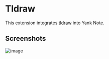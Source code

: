 # Tldraw

This extension integrates [tldraw](https://github.com/tldraw/tldraw) into Yank Note.

## Screenshots

![image](https://registry.yank-note.com/cdn/@yank-note/extension-tldraw/1.0.0/1f54e0ad-3b3f-4fe1-81c0-b6fa9aa32ae8.png)
